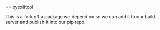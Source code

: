 == pyexiftool

This is a fork off a package we depend on so we can add it to our build server and publish it into our pip repo.
